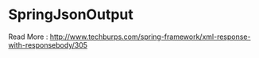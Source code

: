 # SpringJsonOutput
Read More : http://www.techburps.com/spring-framework/xml-response-with-responsebody/305
